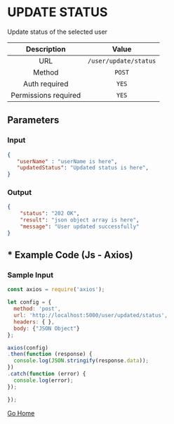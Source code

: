 # UPDATE STATUS

Update status of the selected user

|      Description      |           Value           |
|:--------------------: |:------------------------: |
| URL                   | `/user/update/status`  |
| Method                | `POST`                     |
| Auth required         | `YES`                     |
| Permissions required  | `YES`                    |

## Parameters

### Input

```json
{
   "userName" : "userName is here",
   "updatedStatus": "Updated status is here",
}
```

### Output

```json
{
    "status": "202 OK",
    "result": "json object array is here",
    "message": "User updated successfully"
}
```

## * Example Code (Js - Axios)

### Sample Input

```js
const axios = require('axios');

let config = {
  method: 'post',
  url: 'http://localhost:5000/user/updated/status',
  headers: { },
  body: {"JSON Object"}
};

axios(config)
.then(function (response) {
  console.log(JSON.stringify(response.data));
})
.catch(function (error) {
  console.log(error);
});

});
```

[Go Home](../README.md)
